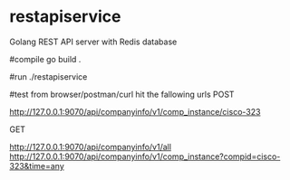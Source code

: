 # restapiservice
Golang REST API server with Redis database

#compile
go build .

#run
./restapiservice

#test
from browser/postman/curl hit the fallowing urls
POST

http://127.0.0.1:9070/api/companyinfo/v1/comp_instance/cisco-323

GET

http://127.0.0.1:9070/api/companyinfo/v1/all
http://127.0.0.1:9070/api/companyinfo/v1/comp_instance?compid=cisco-323&time=any

